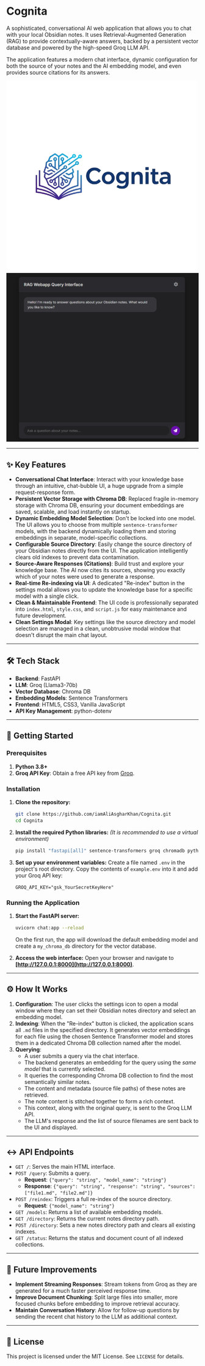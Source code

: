 # Cognita

A sophisticated, conversational AI web application that allows you to chat with your local Obsidian notes. It uses Retrieval-Augmented Generation (RAG) to provide contextually-aware answers, backed by a persistent vector database and powered by the high-speed Groq LLM API.

The application features a modern chat interface, dynamic configuration for both the source of your notes and the AI embedding model, and even provides source citations for its answers.

![Cognita Logo](./images/logo.png)![New Application Screenshot](./images/screenshot1.png)

---

## ✨ Key Features

-   **Conversational Chat Interface**: Interact with your knowledge base through an intuitive, chat-bubble UI, a huge upgrade from a simple request-response form.
-   **Persistent Vector Storage with Chroma DB**: Replaced fragile in-memory storage with Chroma DB, ensuring your document embeddings are saved, scalable, and load instantly on startup.
-   **Dynamic Embedding Model Selection**: Don't be locked into one model. The UI allows you to choose from multiple `sentence-transformer` models, with the backend dynamically loading them and storing embeddings in separate, model-specific collections.
-   **Configurable Source Directory**: Easily change the source directory of your Obsidian notes directly from the UI. The application intelligently clears old indexes to prevent data contamination.
-   **Source-Aware Responses (Citations)**: Build trust and explore your knowledge base. The AI now cites its sources, showing you exactly which of your notes were used to generate a response.
-   **Real-time Re-indexing via UI**: A dedicated "Re-index" button in the settings modal allows you to update the knowledge base for a specific model with a single click.
-   **Clean & Maintainable Frontend**: The UI code is professionally separated into `index.html`, `style.css`, and `script.js` for easy maintenance and future development.
-   **Clean Settings Modal**: Key settings like the source directory and model selection are managed in a clean, unobtrusive modal window that doesn't disrupt the main chat layout.

---

## 🛠️ Tech Stack

-   **Backend**: FastAPI
-   **LLM**: Groq (Llama3-70b)
-   **Vector Database**: Chroma DB
-   **Embedding Models**: Sentence Transformers
-   **Frontend**: HTML5, CSS3, Vanilla JavaScript
-   **API Key Management**: python-dotenv

---

## 🚀 Getting Started

### Prerequisites

1.  **Python 3.8+**
2.  **Groq API Key**: Obtain a free API key from [Groq](https://console.groq.com/keys).

### Installation

1.  **Clone the repository:**
    ```bash
    git clone https://github.com/iamAliAsgharKhan/Cognita.git
    cd Cognita
    ```

2.  **Install the required Python libraries:**
    *(It is recommended to use a virtual environment)*
    ```bash
    pip install "fastapi[all]" sentence-transformers groq chromadb python-dotenv transformers
    ```

3.  **Set up your environment variables:**
    Create a file named `.env` in the project's root directory. Copy the contents of `example.env` into it and add your Groq API key:
    ```.env
    GROQ_API_KEY="gsk_YourSecretKeyHere"
    ```

### Running the Application

1.  **Start the FastAPI server:**
    ```bash
    uvicorn chat:app --reload
    ```
    On the first run, the app will download the default embedding model and create a `my_chroma_db` directory for the vector database.

2.  **Access the web interface:**
    Open your browser and navigate to **[http://127.0.0.1:8000](http://127.0.0.1:8000)**.

---

## ⚙️ How It Works

1.  **Configuration**: The user clicks the settings icon to open a modal window where they can set their Obsidian notes directory and select an embedding model.
2.  **Indexing**: When the "Re-index" button is clicked, the application scans all `.md` files in the specified directory. It generates vector embeddings for each file using the chosen Sentence Transformer model and stores them in a dedicated Chroma DB collection named after the model.
3.  **Querying**:
    -   A user submits a query via the chat interface.
    -   The backend generates an embedding for the query using the *same model* that is currently selected.
    -   It queries the corresponding Chroma DB collection to find the most semantically similar notes.
    -   The content and metadata (source file paths) of these notes are retrieved.
    -   The note content is stitched together to form a rich context.
    -   This context, along with the original query, is sent to the Groq LLM API.
    -   The LLM's response and the list of source filenames are sent back to the UI and displayed.

---

## ↔️ API Endpoints

-   `GET /`: Serves the main HTML interface.
-   `POST /query`: Submits a query.
    -   **Request**: `{"query": "string", "model_name": "string"}`
    -   **Response**: `{"query": "string", "response": "string", "sources": ["file1.md", "file2.md"]}`
-   `POST /reindex`: Triggers a full re-index of the source directory.
    -   **Request**: `{"model_name": "string"}`
-   `GET /models`: Returns a list of available embedding models.
-   `GET /directory`: Returns the current notes directory path.
-   `POST /directory`: Sets a new notes directory path and clears all existing indexes.
-   `GET /status`: Returns the status and document count of all indexed collections.

---

## 🔮 Future Improvements

-   **Implement Streaming Responses**: Stream tokens from Groq as they are generated for a much faster perceived response time.
-   **Improve Document Chunking**: Split large files into smaller, more focused chunks before embedding to improve retrieval accuracy.
-   **Maintain Conversation History**: Allow for follow-up questions by sending the recent chat history to the LLM as additional context.

---

## 📜 License

This project is licensed under the MIT License. See `LICENSE` for details.